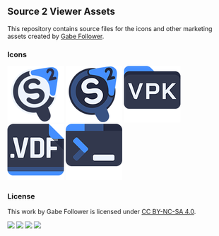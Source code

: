 ## Source 2 Viewer Assets

This repository contains source files for the icons and other marketing assets created by [Gabe Follower](https://gabefollower.com/).

### Icons
![](App/Logo/Export/128.png) 
![](Site/SITEVRF_MAIN_128px.png) 
![](Site/SITE_VPK_128px.png) 
![](Site/SITE_VDF_128px.png) 
![](Site/SITE_CONSOLE_128px.png) 

### License
This work by Gabe Follower is licensed under [CC BY-NC-SA 4.0](https://creativecommons.org/licenses/by-nc-sa/4.0/).

![](https://mirrors.creativecommons.org/presskit/icons/cc.svg) ![](https://mirrors.creativecommons.org/presskit/icons/by.svg) ![](https://mirrors.creativecommons.org/presskit/icons/nc.svg) ![](https://mirrors.creativecommons.org/presskit/icons/sa.svg)
